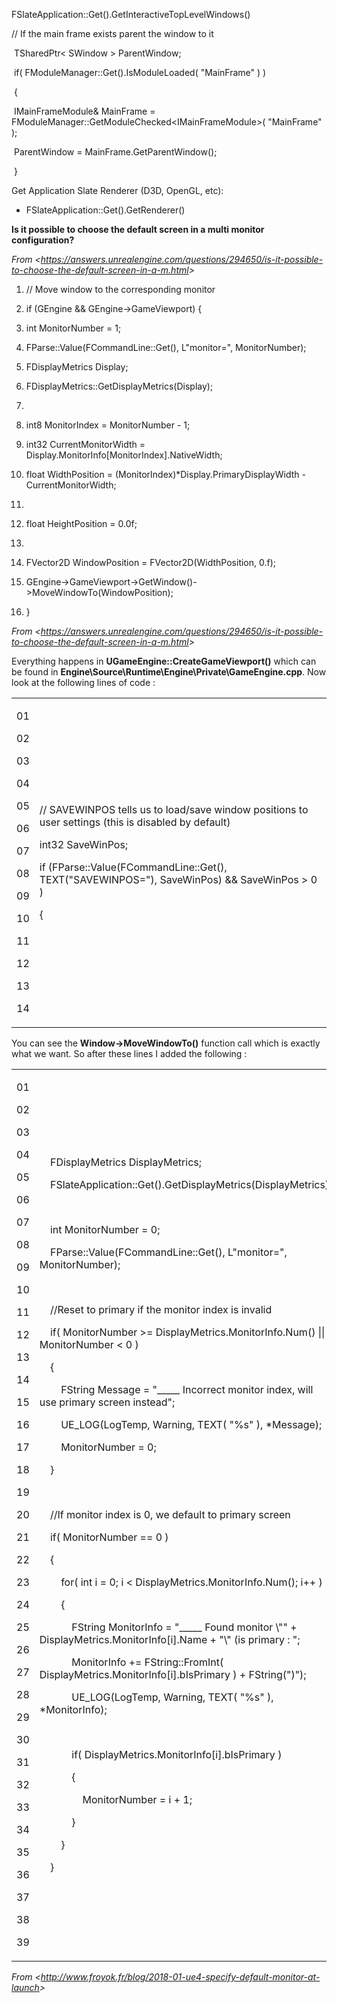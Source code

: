 FSlateApplication::Get().GetInteractiveTopLevelWindows()

// If the main frame exists parent the window to it

​ TSharedPtr&lt; SWindow > ParentWindow;

​ if( FModuleManager::Get().IsModuleLoaded( "MainFrame" ) )

​ {

​ IMainFrameModule& MainFrame = FModuleManager::GetModuleChecked&lt;IMainFrameModule>( "MainFrame" );

​ ParentWindow = MainFrame.GetParentWindow();

​ }

Get Application Slate Renderer (D3D, OpenGL, etc):

- FSlateApplication::Get().GetRenderer()

**Is it possible to choose the default screen in a multi monitor configuration?**

*From &lt;<https://answers.unrealengine.com/questions/294650/is-it-possible-to-choose-the-default-screen-in-a-m.html>>*

1. // Move window to the corresponding monitor

1. if (GEngine && GEngine->GameViewport) {

1. int MonitorNumber = 1;

1. FParse::Value(FCommandLine::Get(), L"monitor=", MonitorNumber);

1. FDisplayMetrics Display;

1. FDisplayMetrics::GetDisplayMetrics(Display);

1.

8)  int8 MonitorIndex = MonitorNumber - 1;

9)  int32 CurrentMonitorWidth = Display.MonitorInfo\[MonitorIndex].NativeWidth;

10) float WidthPosition = (MonitorIndex)\*Display.PrimaryDisplayWidth - CurrentMonitorWidth;

11)

12. float HeightPosition = 0.0f;

12.

14) FVector2D WindowPosition = FVector2D(WidthPosition, 0.f);

15) GEngine->GameViewport->GetWindow()->MoveWindowTo(WindowPosition);

16) }

*From &lt;<https://answers.unrealengine.com/questions/294650/is-it-possible-to-choose-the-default-screen-in-a-m.html>>*

Everything happens in **UGameEngine::CreateGameViewport()** which can be found in **Engine\\Source\\Runtime\\Engine\\Private\\GameEngine.cpp**. Now look at the following lines of code :

<table><tbody><tr class="odd"><td><p>01</p><p>02</p><p>03</p><p>04</p><p>05</p><p>06</p><p>07</p><p>08</p><p>09</p><p>10</p><p>11</p><p>12</p><p>13</p><p>14</p></td><td><p>// SAVEWINPOS tells us to load/save window positions to user settings (this is disabled by default)</p><p>int32 SaveWinPos;</p><p>if (FParse::Value(FCommandLine::Get(), TEXT("SAVEWINPOS="), SaveWinPos) &amp;&amp; SaveWinPos &gt; 0 )</p><p>{</p></td></tr></tbody></table>

You can see the **Window->MoveWindowTo()** function call which is exactly what we want. So after these lines I added the following :

<table><tbody><tr class="odd"><td><p>01</p><p>02</p><p>03</p><p>04</p><p>05</p><p>06</p><p>07</p><p>08</p><p>09</p><p>10</p><p>11</p><p>12</p><p>13</p><p>14</p><p>15</p><p>16</p><p>17</p><p>18</p><p>19</p><p>20</p><p>21</p><p>22</p><p>23</p><p>24</p><p>25</p><p>26</p><p>27</p><p>28</p><p>29</p><p>30</p><p>31</p><p>32</p><p>33</p><p>34</p><p>35</p><p>36</p><p>37</p><p>38</p><p>39</p></td><td><p>    FDisplayMetrics DisplayMetrics;</p><p>    FSlateApplication::Get().GetDisplayMetrics(DisplayMetrics);</p><p> </p><p>    int MonitorNumber = 0;</p><p>    FParse::Value(FCommandLine::Get(), L"monitor=", MonitorNumber);</p><p> </p><p>    //Reset to primary if the monitor index is invalid</p><p>    if( MonitorNumber &gt;= DisplayMetrics.MonitorInfo.Num() || MonitorNumber &lt; 0 )</p><p>    {</p><p>        FString Message = "_____ Incorrect monitor index, will use primary screen instead";</p><p>        UE_LOG(LogTemp, Warning, TEXT( "%s" ), *Message);</p><p>        MonitorNumber = 0;</p><p>    }</p><p> </p><p>    //If monitor index is 0, we default to primary screen</p><p>    if( MonitorNumber == 0 )</p><p>    {</p><p>        for( int i = 0; i &lt; DisplayMetrics.MonitorInfo.Num(); i++ )</p><p>        {</p><p>            FString MonitorInfo = "_____ Found monitor \"" + DisplayMetrics.MonitorInfo[i].Name + "\" (is primary : ";</p><p>            MonitorInfo += FString::FromInt( DisplayMetrics.MonitorInfo[i].bIsPrimary ) + FString(")");</p><p>            UE_LOG(LogTemp, Warning, TEXT( "%s" ), *MonitorInfo);</p><p> </p><p>            if( DisplayMetrics.MonitorInfo[i].bIsPrimary )</p><p>            {</p><p>                MonitorNumber = i + 1;</p><p>            }</p><p>        }</p><p>    }</p></td></tr></tbody></table>

*From &lt;<http://www.froyok.fr/blog/2018-01-ue4-specify-default-monitor-at-launch>>*
